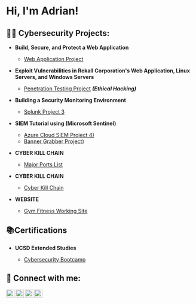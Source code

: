 <h1>Hi, I'm Adrian! </h1>

<h2>👨‍💻 Cybersecurity Projects:</h2>

- <b>Build, Secure, and Protect a Web Application</b>
  - [Web Application Project](https://github.com/Stealth004/Web-Application)
- <b>Exploit Vulnerabilities in Rekall Corporation's Web Application, Linux Servers, and Windows Servers</b>
  - [Penetration Testing Project](https://github.com/Stealth004/PenetrationTestingProject2/) <b><i>(Ethical Hacking)</b></i>
- <b>Building a Security Monitoring Environment</b>
  - [Splunk Project 3](https://github.com/Stealth004/Splunk-Project-3/)
  
- <b>SIEM Tutorial using (Microsoft Sentinel)</b>
  - [Azure Cloud SIEM Project 4)](https://github.com/stealth004/)
  - [Banner Grabber Project)](https://github.com/Stealth004/Banner-Grabber/)
- <b><strong>CYBER KILL CHAIN</strong></b>
  - [Major Ports List](https://github.com/Stealth004/majorportsnportocols/)
- <b><strong>CYBER KILL CHAIN</strong></b>
  - [Cyber Kill Chain](https://github.com/Stealth004/Cyber_kill_chain/)
- <b> WEBSITE</b>
  - [Gym Fitness Working Site](https://stealth004.github.io/)
  
<h2>📚Certifications</h2> 

- <b>UCSD Extended Studies</b>

  - [Cybersecurity Bootcamp](https://bootcamp.extension.ucsd.edu/cybersecurity/landing-b5a/?s=Google-Brand&pkw=ucsd%20cyber%20security&pcrid=465682754299&pmt=e&utm_source=google&utm_medium=cpc&utm_campaign=GGL%7CUC-SAN-DIEGO%7CSEM%7CCYBER%7C-%7COFL%7CTIER-1%7CALL%7CBRD%7CEXACT%7CCore%7CGeneral&utm_term=ucsd%20cyber%20security&s=google&k=ucsd%20cyber%20security&utm_adgroupid=109461234419&utm_locationphysicalms=9061197&utm_matchtype=e&utm_network=g&utm_device=c&utm_content=465682754299&utm_placement=&gclid=CjwKCAiAwc-dBhA7EiwAxPRylP18LJaHtR0anqxUwgNQ8OyB3ibPHI_nEKnfYppNyd-zbhqMI7mfOhoCWEoQAvD_BwE&gclsrc=aw.ds/)
  
<!---
<h2>📺 Popular YouTube Videos</h2>

- [How to get into Cybersecurity Starting From Zero](https://www.youtube.com/watch?v=a83ASGn_V_s)
- [A Day in the Life of a Cybersecurity Anayst](https://www.youtube.com/watch?v=uHy3oM7NnoU)
- [How to Create a KeyLogger (C#)](https://www.youtube.com/watch?v=N-L9hklSlNk)
- [Ransomware Demonstration (C#)](https://www.youtube.com/watch?v=OfvdQeh79s0)
- [Is WGU Legit?](https://www.youtube.com/watch?v=E2MwRWxDBkA)
-->
<h2> 🤳 Connect with me:</h2>

[<img align="left" alt="JoshMadakor | YouTube" width="22px" src="https://cdn.jsdelivr.net/npm/simple-icons@v3/icons/youtube.svg" />][youtube]
[<img align="left" alt="JoshMadakor | Twitter" width="22px" src="https://cdn.jsdelivr.net/npm/simple-icons@v3/icons/twitter.svg" />][twitter]
[<img align="left" alt="JoshMadakor | LinkedIn" width="22px" src="https://cdn.jsdelivr.net/npm/simple-icons@v3/icons/linkedin.svg" />][linkedin]
[<img align="left" alt="JoshMadakor | Instagram" width="22px" src="https://cdn.jsdelivr.net/npm/simple-icons@v3/icons/instagram.svg" />][instagram]

[twitter]: https://twitter.com/calisthenic24
[youtube]: https://www.youtube.com/
[instagram]: https://www.instagram.com/
[linkedin]: https://www.linkedin.com/in/adrian-d-b4186a1b9/

<!--
**joshmadakor1/joshmadakor1** is a ✨ _special_ ✨ repository because its `README.md` (this file) appears on your GitHub profile.

Here are some ideas to get you started:

- 🔭 I’m currently working on ...
- 🌱 I’m currently learning ...
- 👯 I’m looking to collaborate on ...
- 🤔 I’m looking for help with ...
- 💬 Ask me about ...
- 📫 How to reach me: ...
- 😄 Pronouns: ...
- ⚡ Fun fact: ...
-->
